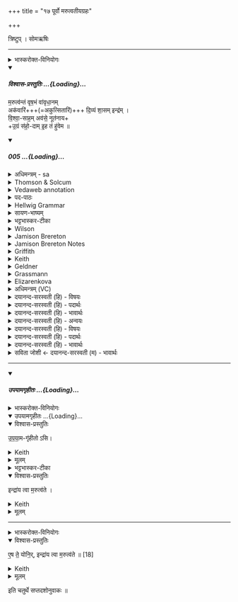 +++
title = "१७ पूर्वो मरुत्वतीयग्रहः"

+++

त्रिष्टुप् । सोमऋषिः

_______
<details><summary>भास्करोक्त-विनियोगः</summary>

1त्रयो मरुत्वतीया माध्यंदिने सवने गृह्यन्ते ॥ 'इन्द्रो मरुद्भिस्सांविद्येन' इत्यादि ब्राह्मणम्  । ते चर्तुपात्रेण गृह्यन्ते । 'तस्य वृत्रं जघ्नुष ऋतवोमुह्यन्' इत्यादि ब्राह्मणम्  । 'वज्रं वा एतं यजमानो भ्रातृव्याय प्रहरति यन्मरुत्वतीयाः' इत्यादि च । तत्र प्रथमं गृह्णाति - मरुत्वन्तमिति त्रिष्टुभा चतुष्पदया ॥
</details>
<div class="js_include" includetitle="plain" newlevelforh1="5" title="विश्वास-प्रस्तुतिः" unfilled url="/vedAH_Rk/shAkalam/saMhitA/vishvAsa-prastutiH/03/047/05_marutvantaM_vRShabhaM.md">
<details open><summary><h5>विश्वास-प्रस्तुतिः ...{Loading}...</h5></summary>


म॒रुत्व॑न्तं वृष॒भं वा॑वृधा॒नम्  
अक॑वारिं+++(=अकुत्सितारिं)+++ दि॒व्यं शा॒सम् इन्द्र॑म् ।  
वि॒श्वा॒-साह॒म् अव॑से॒ नूत॑नाय+  
+उ॒ग्रं स॑हो॒-दाम् इ॒ह तं हु॑वेम ॥

</details>
</div>
<div class="js_include" includetitle="false" newlevelforh1="5" unfilled url="/vedAH_Rk/shAkalam/saMhitA/sarvASh_TIkAH/03/047/05_marutvantaM_vRShabhaM.md">
<details open><summary><h5>005 ...{Loading}...</h5></summary>
<details><summary>अधिमन्त्रम् - sa</summary>

- देवता - इन्द्रः
- ऋषिः - गाथिनो विश्वामित्रः
- छन्दः - त्रिष्टुप्
</details>
<details><summary>Thomson & Solcum</summary>

मरु꣡त्वन्तं वृषभं꣡ वावृधान꣡म्  
अ꣡कवारिं दिवियं꣡ शास꣡म् इ꣡न्द्रम्  
विश्वासा꣡हम् अ꣡वसे नू꣡तनाय  
उग्रं꣡ सहोदा꣡म् इह꣡ तं꣡ हुवेम
</details>
<details><summary>Vedaweb annotation</summary>

_________
**Strata**  
Normal

_________
**Pāda-label**  
genre M  
genre M  
genre M  
genre M
_________
**Morph**  
marútvantam ← marútvant- (nominal stem)  
{case:ACC, gender:M, number:SG}

vāvr̥dhānám ← √vr̥dh- (root)  
{case:ACC, gender:M, number:SG, tense:PRF, voice:MED}

vr̥ṣabhám ← vr̥ṣabhá- (nominal stem)  
{case:ACC, gender:M, number:SG}

ákavārim ← ákavāri- (nominal stem)  
{case:ACC, gender:M, number:SG}

divyám ← divyá- (nominal stem)  
{case:ACC, gender:M, number:SG}

índram ← índra- (nominal stem)  
{case:ACC, gender:M, number:SG}

śāsám ← śāsá- (nominal stem)  
{case:ACC, gender:M, number:SG}

ávase ← ávas- (nominal stem)  
{case:DAT, gender:N, number:SG}

nū́tanāya ← nū́tana- (nominal stem)  
{case:DAT, gender:N, number:SG}

viśvāsā́ham ← viśvāsáh- (nominal stem)  
{case:ACC, gender:M, number:SG}

huvema ← √hū- (root)  
{number:PL, person:1, mood:OPT, tense:AOR, voice:MED}

ihá ← ihá (invariable)  
{}

sahodā́m ← sahodā́- (nominal stem)  
{case:ACC, gender:M, number:SG}

tám ← sá- ~ tá- (pronoun)  
{case:ACC, gender:M, number:SG}

ugrám ← ugrá- (nominal stem)  
{case:ACC, gender:M, number:SG}

</details>
<details><summary>पद-पाठः</summary>

म॒रुत्व॑न्तम् । वृ॒ष॒भम् । व॒वृ॒धा॒नम् । अक॑वऽअरिम् । दि॒व्यम् । शा॒सम् । इन्द्र॑म् ।  
वि॒श्व॒ऽसह॑म् । अव॑से । नूत॑नाय । उ॒ग्रम् । स॒हः॒ऽदाम् । इ॒ह । तम् । हु॒वे॒म॒ ॥
</details>
<details><summary>Hellwig Grammar</summary>

-   *marutvantaṃ* ← *marutvantam* ← *marutvat*
- \[noun\], accusative, singular, masculine
- “Marut(a).”

_________

- *vṛṣabhaṃ* ← *vṛṣabham* ← *vṛṣabha*
- \[noun\], accusative, singular, masculine
- “bull; Vṛṣabha; Vṛṣabha; best.”

_________

- *vāvṛdhānam* ← *vṛdh*
- \[verb noun\], accusative, singular
- “increase; grow; vṛdh; increase; succeed; strengthen; grow up;
    spread.”

_________

- *akavāriṃ* ← *a*
- \[adverb\]
- “not; akāra; a \[taddhita\]; a \[word\]; a; a.”

_________

- *akavāriṃ* ← *kavārim* ← *kavāri*
- \[noun\], accusative, singular, masculine
- “stingy.”

_________

- *divyaṃ* ← *divyam* ← *divya*
- \[noun\], accusative, singular, masculine
- “divine; celestial; divine; heavenly; divine; beautiful; rain;
    agreeable.”

_________

- *śāsam* ← *śās*
- \[noun\], accusative, singular, masculine
- “śās; command; ruler; commander.”

_________

- *indram* ← *indra*
- \[noun\], accusative, singular, masculine
- “Indra; leader; best; king; first; head; self; indra \[word\];
    Indra; sapphire; fourteen; guru.”

_________

- *viśvāsāham* ← *viśvāsah*
- \[noun\], accusative, singular, masculine

_________

- *avase* ← *avas*
- \[noun\], dative, singular, neuter
- “aid; favor; protection.”

_________

- *nūtanāyograṃ* ← *nūtanāya* ← *nūtana*
- \[noun\], dative, singular, neuter
- “new; fresh; recent; contemporary; present(a); first.”

_________

- *nūtanāyograṃ* ← *ugram* ← *ugra*
- \[noun\], accusative, singular, masculine
- “powerful; awful; dangerous; intense; mighty; potent; colicky;
    atrocious.”

_________

- *sahodām* ← *sahaḥ* ← *sahas*
- \[noun\], neuter
- “force; strength; might; sahas \[word\]; conquest.”

_________

- *sahodām* ← *dām* ← *dā*
- \[noun\], accusative, singular, masculine
- “giving.”

_________

- *iha*
- \[adverb\]
- “here; now; in this world; now; below; there; here; just.”

_________

- *taṃ* ← *tam* ← *tad*
- \[noun\], accusative, singular, masculine
- “this; he,she,it (pers. pron.); respective(a); that; nominative;
    then; particular(a); genitive; instrumental; accusative; there; tad
    \[word\]; dative; once; same.”

_________

- *huvema* ← *hvā*
- \[verb\], plural, Present optative
- “raise; call on; call; summon.”

_________

</details>
<details><summary>सायण-भाष्यम्</summary>

हे इन्द्र **मरुत्वन्तं** मरुद्भिस्तद्वन्तं **वृषभं** मेघभेदनद्वारा अपां वर्षकं **ववृधानं** वृत्रहननादिकर्मसु उत्साहेन वर्धमानम् **अकवारिं**-प्रभूतशत्रुकं यद्वा अकुत्सितारिम् । तथा च मन्त्रः-’ स्वरिरमत्रो ववक्षे रणाय' (ऋ. सं. १. ६१. ९) इति । **दिव्यं** दिवि स्वर्गलोके वर्तमानम् । **शासं** हितोपदेशहितपरिहाराभ्यां शासितारं **विश्वासाहं** विश्वस्य प्रतिपक्षस्य सर्वस्याभिभवितारम् **उग्रं** शत्रुषु उद्गूर्णं **सहोदां** युद्धसहकारिणां मरुतां बलप्रदं **तं** तादृशसामर्थ्योपेतम् **इन्द्रं** **नूतनाय** नवतराय **अवसे** रक्षणाय **इह** कर्मणि **हुवेम** त्वामाह्वयेम ॥ नूतनाय । नवशब्दस्य नू इत्यादेशः ॥ त्नप्तनखाश्च प्रत्यया वक्तव्याः इति तनप्रत्ययः ॥ ॥ ११ ॥
</details>
<details><summary>भट्टभास्कर-टीका</summary>

**मरुतो** देवविशेषास् तैस् तद्वन्तम् । 'तसौ मत्वर्थे' इति भत्वम् । 'झयः' इति मतुपो वत्वम् । 

**वृषभं** वर्षितारं कामानां अपां वा । 'ऋषिवृषिभ्यां कित्' इति वृषेरभच्प्रत्ययः । 

**वावृधानं** ऐश्वर्येण । वृधेस्ताच्छीलिकश्चानश्, 'बहुलं छन्दसि' इति शपश्श्लुः, तुजादित्वाद्दीर्घः, लसार्वधातुकानुदात्तत्वाभावात् 'चितः' इत्यन्तोदात्तत्वम् । 

**अकवारिं** अकुत्सितारिम् । कुत्सिता अरयो यस्य स कवारिः । कुशब्दस्याकारोपसर्जनो गुणश्छान्दसः, ततो नञ्समासः, अव्ययपूर्वपदप्रकृतिस्वरत्वम् । योल्पान् शत्रुत्वेन विषयीकरोति सोकवारिः । 

यद्वा - कविः प्रज्ञातः अरिर् यस्य स **कवारिः** । कविशब्दस्यावङादेशश्छान्दसः । ततो ऽन्यो **ऽकवारिः** अप्रज्ञात शत्रुरित्यर्थः । दिवम् अर्हतीति दिव्यः । 'छन्दसि च' इति यत्प्रत्ययः । 

**शासं** शासकं शत्रूणाम् । पचाद्यच् । 

**विश्वासाहं** विश्वेषां शत्रूणाम् अभिभवितारम् । 'छन्दसि सहः' इति ण्विप्रत्ययः, 'अन्येषामपि दृश्यते' इति पूर्वपदस्य दीर्घत्वम् । 

**उग्रं** उद्गूर्ण मायुधैः । 

**सहोदां** सहसो बलस्य दातारम् । 'आतो मनिन्क्वनिब्वनिपश्च' इति विच्प्रत्ययः । 

ईदृशं मरुत्वन्तं इन्द्रं **हुवेम** आह्वयाम । इहास्मिन्कर्मणि । ह्वयतेराशिषि लिङ्, 'लिङ्याशिष्यङ्' यासुडादि, 'छन्दस्युभयथा' इति सार्वधातुकत्वात्सलोपः ॥ 'किदाशिषि' इति कित्त्वाद्वचिस्वप्यादिना संप्रसारणम् । 

किमर्थमाह्वयामः? **अवसे** रक्षणाय । अवतेरसुन् । 

नूतनायाभिनवाय अद्यप्रभृति विशिष्टं रक्षणं कर्तुम् । 'नवस्य नूआदेशः त्नप्तनप्खाश्च प्रत्ययाः' इति तनप्प्रत्ययः ॥
</details>
<details><summary>Wilson</summary>

_________
**English translation:**  

“We invoke to this sacrifice for present protection **Indra**, the chief of the **Maruts**, the showerer (of benefits) augmenting (in glory), overcoming many foes, divine regulator (of good and ill), the subduer of all (enemies), the fierce, the bestower of strength.”
</details>
<details><summary>Jamison Brereton</summary>

Him accompanied by the Maruts, the bull grown strong, not stingy, the  heavenly commander—Indra—  
the all-conquering, mighty giver of strength—him we would invoke here  for present help.
</details>
<details><summary>Jamison Brereton Notes</summary>

The first word of this final vs., marútvantam echoes the first word of the hymn, marútvān.
</details>
<details><summary>Griffith</summary>

The Bull whose strength hath waxed, whom Maruts follow, free-giving Indra, the celestial Ruler,  
     Mighty, all-conquering, the victory-giver, him let us call to grant us new protection.
</details>
<details><summary>Keith</summary>

Him with the Maruts, the mighty bull,  
The bountiful, the divine ruler, Indra,  
All-powerful, the dread, giver of strength,  
For present aid let us invoke.
</details>
<details><summary>Geldner</summary>

Den erstarkten Bullen in Begleitung der Marutschar, der kein geiziger Herr ist, den himmlischen Gebieter Indra, den Allbezwinger, den gewaltigen Siegverleiher, den wollen wir zu erneutem Beistand hierher rufen.
</details>
<details><summary>Grassmann</summary>

Den Marutherrscher Indra, den erstarkten, der nimmer geizt, den himmlischen Gebieter, Den Allbesieger, starken Kraftverleiher, ihn rufen wir herbei zu neuer Hülfe.
</details>
<details><summary>Elizarenkova</summary>

Усилившегося быка, окруженного Марутами,  
Нескаредного небесного правителя Индру,  
Всепобеждающего, грозного, дающего силу, –  
Его мы здесь хотим призвать, чтобы он сейчас помог.
</details>
<details><summary>अधिमन्त्रम् (VC)</summary>

- इन्द्र:
- गोपवन आत्रेयः सप्तवध्रिर्वा
- विराट्त्रिष्टुप्
- धैवतः
</details>
<details><summary>दयानन्द-सरस्वती (हि) - विषयः</summary>

फिर उसी विषय को अगले मन्त्र में कहते हैं।
</details>
<details><summary>दयानन्द-सरस्वती (हि) - पदार्थः</summary>

पदार्थान्वयभाषाः -  हे विद्वान् पुरुषो ! आप लोग (इह) इस राज्यव्यवहार में (नूतनाय) नवीन (अवसे) रक्षण आदि के लिये जिस (मरुत्वन्तम्) प्रशंसा करने योग्य मनुष्य हों जिसके उस और (वृषभम्) बलवाले और (वावृधानम्) बढ़ने वा बढ़ानेवाले (अकवारिम्) शत्रुओं से रहित (दिव्यम्) शुद्ध गुण-कर्म और स्वभाव से युक्त (विश्वासाहम्) सबको सहने और (उग्रम्) दुष्टों के नाश करने (सहोदाम्) बल के देने और (इन्द्रम्) अत्यन्त ऐश्वर्य्यवाले (शासम्) शासन करनेवाले की प्रशंसा करो (तम्) उसकी हम लोग (हुवेम) प्रशंसा करें ॥५॥
</details>
<details><summary>दयानन्द-सरस्वती (हि) - भावार्थः</summary>

भावार्थभाषाः -  इस मन्त्र में वाचकलुप्तोपमालङ्कार है। मनुष्यों को चाहिये कि उसीको अपना राजा करें कि जिसमें सम्पूर्ण राजा के धर्म अङ्ग और उपाङ्ग सहित वर्त्तमान हैं ॥५॥ इस सूक्त में राजा और सूर्य्य के गुण वर्णन होने से इस सूक्त के अर्थ की पिछले सूक्त के अर्थ के साथ संगति है, यह जानना चाहिये ॥ यह सैंतालीसवाँ सूक्त और ग्यारहवाँ वर्ग समाप्त हुआ ॥
</details>
<details><summary>दयानन्द-सरस्वती (हि) - अन्वयः</summary>

अन्वय:  हे विद्वांसो ! यूयमिह नूतनायावसे यं मरुत्वन्तं वृषभं वावृधानमकवारिं दिव्यं विश्वासाहमुग्रं सहोदामिन्द्रं शासन्नूतनायावसे प्रशंसत तं वयं हुवेम॥५॥
</details>
<details><summary>दयानन्द-सरस्वती (हि) - विषयः</summary>

पुनस्तमेव विषयमाह।
</details>
<details><summary>दयानन्द-सरस्वती (हि) - पदार्थः</summary>

पदार्थान्वयभाषाः -  (मरुत्वन्तम्) प्रशस्ता मरुतो मनुष्या विद्यन्ते यस्य तम् (वृषभम्) बलिष्ठम् (वावृधानम्) वर्द्धमानं वर्द्धयितारं वा (अकवारिम्) अविद्यमानशत्रुम् (दिव्यम्) शूद्धगुणकर्मस्वभावम् (शासम्) प्रशासितारम् (इन्द्रम्) परमैश्वर्य्यवन्तम् (विश्वासाहम्) सर्वसहम् (अवसे) रक्षणाद्याय (नूतनाय) नवीनाय (उग्रम्) दुष्टानां दमयितारम् (सहोदाम्) बलप्रदम् (इह) अस्मिन् राज्यव्यवहारे (तम्) (हुवेम) प्रशंसेम ॥५॥
</details>
<details><summary>दयानन्द-सरस्वती (हि) - भावार्थः</summary>

भावार्थभाषाः -  अत्र वाचकलुप्तोपमालङ्कारः। मनुष्यैः स एव स्वकीयो राजा कर्त्तव्यो यस्मिन् सर्वे राजधर्माः साङ्गोपाङ्गा वर्त्तन्ते ॥५॥ अत्र राजसूर्य्यगुणवर्णनादेतदर्थस्य पूर्वसूक्तार्थेन सह सङ्गतिरस्तीति वेदितव्यम् ॥ इति सप्तचत्वारिंशत्तमं सूक्तमेकादशो वर्गश्च समाप्तः ॥
</details>
<details><summary>सविता जोशी ← दयानन्द-सरस्वती (म) - भावार्थः</summary>

भावार्थभाषाः -  या मंत्रात वाचकलुप्तोपमालंकार आहे. माणसांनी त्यालाच राजा करावे ज्याच्यामध्ये संपूर्ण राजधर्म पाळण्याची क्षमता असते. ॥ ५ ॥
</details>
</details>
</div>  

_______


<div class="js_include" includetitle="false" newlevelforh1="5" unfilled url="/vedAH_yajuH/taittirIyam/sArasvata-vibhAgaH/saMhitA/yajuH/sarva-prastutiH/1/4_somAbhiShavAdi/17_pUrvo_marutvatIyagrahaH/upayAmagRhItaH.md">
<details open><summary><h5>उपयामगृहीतः ...{Loading}...</h5></summary>
<details><summary>भास्करोक्त-विनियोगः</summary>

इमामनुद्रुत्य उपयामगृहीतोसीन्द्राय त्वा मरुत्वत इति गृह्णाति ॥
</details>
<div class="js_include" includetitle="false" newlevelforh1="5" unfilled="" url="/vedAH_yajuH/taittirIyam/sArasvata-vibhAgaH/saMhitA/yajuH/sarva-prastutiH/1/4_somAbhiShavAdi/03_antaryAmagrahaH/upayAmagRhItaH.md">
<details open><summary><h10>उपयामगृहीतः ...{Loading}...</h10></summary>
<details open><summary>विश्वास-प्रस्तुतिः</summary>

उ॒प॒या॒म-गृ॑हीतो ऽसि।
</details>
<details><summary>Keith</summary>

Thou art taken with a support/ foundation.
</details>
<details><summary>मूलम्</summary>

उ॒प॒या॒मगृ॑हीतोऽसि।
</details>
<details><summary>भट्टभास्कर-टीका</summary>

उपयम्यन्ते स्वात्मन्येव नियम्यन्ते भूतजातान्यस्मिन् अभिन्नेधिकरणे इत्युपयामः पृथ्वी । 'इयं वा उपयामः' इति ब्राह्मणम् । 'हलश्च' इति घञ्, थाथादिस्वरेणान्तोदात्तत्वम् । तेन गृहीतस्त्वमसि ; कोन्यस्त्वां गृहीतुं क्षम इति भावः ; पृथिव्यापो गृहीष्यामीतिवत् । 'तृतीया कर्मणि' इति पूर्वपदप्रकृतिस्वरत्वम् । यद्वा - उपयामार्थं पृथिव्यर्थं गृहीतोसीति ; हे सोम ।   

ननु 'स्वाहा त्वा सुभवस्सूर्याय' इति मन्त्रवर्णनात् सूर्यदेवत्यः कथं पृथिवीदेवत्यः स्यात् ? नैतद्देवताभिधानं ; पृथिवीवासिनां प्रजानां यागद्वारेण स्थित्यर्थं गृहीतोसीति स्तूयते । यद्वा - पृथिव्यपि देवतैवास्य 'उपयामगृहीतोसीत्याहादितिदेवत्यास्तेन' इति, अदितिः पृथ्वी । 'चतुर्थी' इति योगविभागात्समासः । 'क्ते च' इति पूर्वपदप्रकृतिस्वरत्वम् । 'इयं वा उपयामस्तस्मादिमां प्रजा अनु प्रजायन्ते' इति ब्राह्मणम् ॥

________________

उपयामगृहीतोसीति व्याख्यातम् । 'इयं वा उपयामः' तयैव गृहीतोसीति ।
</details>
</details>
</div>
<details open><summary>विश्वास-प्रस्तुतिः</summary>

इन्द्रा॑य त्वा म॒रुत्व॑ते ।
</details>
<details><summary>Keith</summary>

to Indra with the Maruts thee!
</details>
<details><summary>मूलम्</summary>

इन्द्रा॑य त्वा म॒रुत्व॑ते ।
</details>

_______
<details><summary>भास्करोक्त-विनियोगः</summary>

2एष ते योनिरिन्द्राय त्वा मरुत्वत इति सादयति ॥
</details>
<details open><summary>विश्वास-प्रस्तुतिः</summary>

ए॒ष ते॒ योनि॒र्, इन्द्रा॑य त्वा म॒रुत्व॑ते ॥ [18]
</details>
<details><summary>Keith</summary>

This is thy birthplace; to Indra with the Maruts thee!
</details>
<details><summary>मूलम्</summary>

ए॒ष ते॒ योनि॒रिन्द्रा॑य त्वा म॒रुत्व॑ते ॥ [18]
</details>
</details>
</div>  



इति चतुर्थे सप्तदशोनुवाकः ॥  
